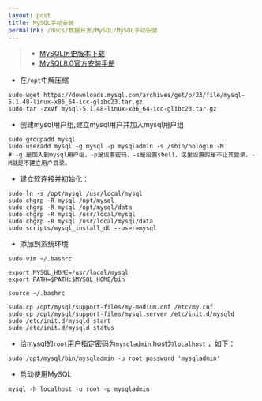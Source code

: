 ```yaml
---
layout: post
title: MySQL手动安装
permalink: /docs/数据开发/MySQL/MySQL手动安装
---
```


> - [MySQL历史版本下载](https://downloads.mysql.com/archives/community/)
> - [MySQL8.0官方安装手册](https://dev.mysql.com/doc/refman/8.0/en/binary-installation.html)

- 在`/opt`中解压缩

```
sudo wget https://downloads.mysql.com/archives/get/p/23/file/mysql-5.1.48-linux-x86_64-icc-glibc23.tar.gz
sudo tar -zxvf mysql-5.1.48-linux-x86_64-icc-glibc23.tar.gz
```

- 创建mysql用户组,建立mysql用户并加入mysql用户组

```
sudo groupadd mysql
sudo useradd mysql -g mysql -p mysqladmin -s /sbin/nologin -M
# -g 是加入到mysql用户组，-p是设置密码，-s是设置shell，这里设置的是不让其登录，-M就是不建立用户目录。
```

- 建立软连接并初始化：

```
sudo ln -s /opt/mysql /usr/local/mysql
sudo chgrp -R mysql /opt/mysql
sudo chgrp -R mysql /opt/mysql/data
sudo chgrp -R mysql /usr/local/mysql
sudo chgrp -R mysql /usr/local/mysql/data
sudo scripts/mysql_install_db --user=mysql
```

- 添加到系统环境

```
sudo vim ~/.bashrc
```

```
export MYSQL_HOME=/usr/local/mysql
export PATH=$PATH:$MYSQL_HOME/bin
```

```
source ~/.bashrc
```

```
sudo cp /opt/mysql/support-files/my-medium.cnf /etc/my.cnf
sudo cp /opt/mysql/support-files/mysql.server /etc/init.d/mysqld
sudo /etc/init.d/mysqld start
sudo /etc/init.d/mysqld status
```

- 给mysql的`root`用户指定密码为`mysqladmin`,host为`localhost` ，如下：

```
sudo /opt/mysql/bin/mysqladmin -u root password 'mysqladmin'
```

- 启动使用MySQL

```
mysql -h localhost -u root -p mysqladmin
```